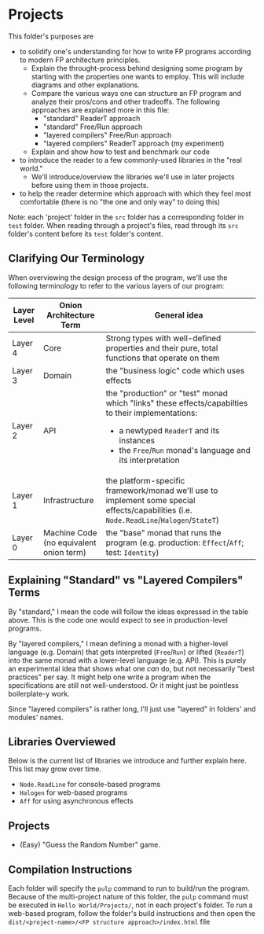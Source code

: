 # Projects

This folder's purposes are
- to solidify one's understanding for how to write FP programs according to modern FP architecture principles.
    - Explain the throught-process behind designing some program by starting with the properties one wants to employ. This will include diagrams and other explanations.
    - Compare the various ways one can structure an FP program and analyze their pros/cons and other tradeoffs. The following approaches are explained more in this file:
        - "standard" ReaderT approach
        - "standard" Free/Run approach
        - "layered compilers" Free/Run approach
        - "layered compilers" ReaderT approach (my experiment)
    - Explain and show how to test and benchmark our code
- to introduce the reader to a few commonly-used libraries in the "real world."
    - We'll introduce/overview the libraries we'll use in later projects before using them in those projects.
- to help the reader determine which approach with which they feel most comfortable (there is no "the one and only way" to doing this)

Note: each 'project' folder in the `src` folder has a corresponding folder in `test` folder. When reading through a project's files, read through its `src` folder's content before its `test` folder's content.

## Clarifying Our Terminology

When overviewing the design process of the program, we'll use the following terminology to refer to the various layers of our program:

| Layer Level | Onion Architecture Term | General idea |
| - | - | - |
| Layer 4 | Core | Strong types with well-defined properties and their pure, total functions that operate on them
| Layer 3 | Domain | the "business logic" code which uses effects
| Layer 2 | API | the "production" or "test" monad which "links" these effects/capabilties to their implementations: <ul><li>a newtyped `ReaderT` and its instances</li><li>the `Free`/`Run` monad's language and its interpretation</li></ul>
| Layer 1 | Infrastructure | the platform-specific framework/monad we'll use to implement some special effects/capabilities (i.e. `Node.ReadLine`/`Halogen`/`StateT`)
| Layer 0 | Machine Code<br>(no equivalent onion term) | the "base" monad that runs the program (e.g. production: `Effect`/`Aff`; test: `Identity`)

## Explaining "Standard" vs "Layered Compilers" Terms

By "standard," I mean the code will follow the ideas expressed in the table above. This is the code one would expect to see in production-level programs.

By "layered compilers," I mean defining a monad with a higher-level language (e.g. Domain) that gets interpreted  (`Free`/`Run`) or lifted (`ReaderT`) into the same monad with a lower-level language (e.g. API). This is purely an experimental idea that shows what one _can_ do, but not necessarily "best practices" per say.
It might help one write a program when the specifications are still not well-understood. Or it might just be pointless boilerplate-y work.

Since "layered compilers" is rather long, I'll just use "layered" in folders' and modules' names.

## Libraries Overviewed

Below is the current list of libraries we introduce and further explain here. This list may grow over time.
- `Node.ReadLine` for console-based programs
- `Halogen` for web-based programs
- `Aff` for using asynchronous effects

## Projects

- (Easy) "Guess the Random Number" game.

## Compilation Instructions

Each folder will specify the `pulp` command to run to build/run the program. Because of the multi-project nature of this folder, the `pulp` command must be executed in `Hello World/Projects/`, not in each project's folder.
To run a web-based program, follow the folder's build instructions and then open the `dist/<project-name>/<FP structure approach>/index.html` file
